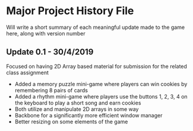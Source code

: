 # Major Project History File
Will write a short summary of each meaningful update made to the game here, along with version number

## Update 0.1 - 30/4/2019
Focused on having 2D Array based material for submission for the related class assignment
- Added a memory puzzle mini-game where players can win cookies by remembering 8 pairs of cards
- Added a rhythm mini-game where players use the buttons 1, 2, 3, 4 on the keyboard to play a short song and earn cookies
- Both utilize and manipulate 2D arrays in some way
- Backbone for a significantly more efficient window manager
- Better resizing on some elements of the game
